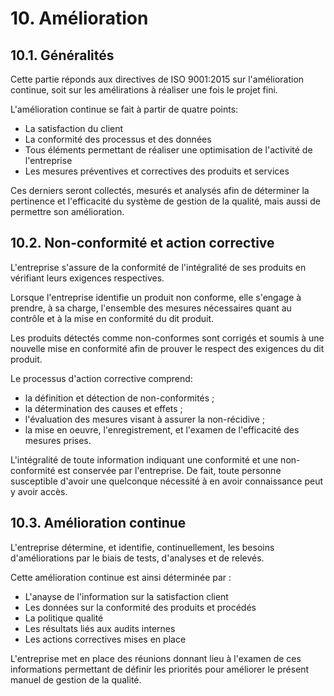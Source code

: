 # 10. Amélioration

## 10.1. Généralités

Cette partie réponds aux directives de ISO 9001:2015 sur l'amélioration continue, soit sur les amélirations à réaliser une fois le projet fini.

L'amélioration continue se fait à partir de quatre points:
* La satisfaction du client
* La conformité des processus et des données
* Tous éléments permettant de réaliser une optimisation de l'activité de l'entreprise
* Les mesures préventives et correctives des produits et services

Ces derniers seront collectés, mesurés et analysés afin de déterminer la pertinence et l'efficacité du système de gestion de la qualité, mais aussi de permettre son amélioration.

## 10.2. Non-conformité et action corrective

L'entreprise s'assure de la conformité de l'intégralité de ses produits en
vérifiant leurs exigences respectives.

Lorsque l'entreprise identifie un produit non conforme, elle s'engage à prendre, à sa charge, l'ensemble des mesures nécessaires quant au contrôle et à la mise en conformité du dit produit.

Les produits détectés comme non-conformes sont corrigés et soumis à une nouvelle mise en conformité afin de prouver le respect des exigences du dit
produit.

Le processus d'action corrective comprend:
* la définition et détection de non-conformités ;
* la détermination des causes et effets ;
* l'évaluation des mesures visant à assurer la non-récidive ;
* la mise en oeuvre, l'enregistrement,
et l'examen de l'efficacité des mesures prises.

L'intégralité de toute information indiquant une conformité et une
non-conformité est conservée par l'entreprise.
De fait, toute personne susceptible d'avoir une quelconque nécessité à en avoir connaissance peut y
avoir accès.

## 10.3.  Amélioration continue

L'entreprise détermine, et identifie, continuellement, les besoins d'améliorations par le biais de tests, d'analyses et de relevés.

Cette amélioration continue est ainsi déterminée par :

  * L'anayse de l'information sur la satisfaction client
  * Les données sur la conformité des produits et procédés
  * La politique qualité
  * Les résultats liés aux audits internes
  * Les actions correctives mises en place

L'entreprise met en place des réunions donnant lieu à l'examen de ces informations permettant de définir les priorités pour améliorer le présent manuel de gestion de la qualité.

